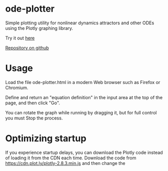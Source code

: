 # ode-plotter

Simple plotting utility for nonlinear dynamics attractors and other ODEs using the Plotly graphing library.

Try it out [here](https://blackguard.github.io/ode-plotter/ode-plotter.html)

[Repository on github](https://github.com/blackguard/ode-plotter)

# Usage
Load the file ode-plotter.html in a modern Web browser such as Firefox or Chromium.

Define and return an "equation definition" in the input area at the top of the page, and then click "Go".

You can rotate the graph while running by dragging it, but for full control you must Stop the process.

# Optimizing startup
If you experience startup delays, you can download the Plotly code instead of loading it from the CDN each time.  Download the code from https://cdn.plot.ly/plotly-2.8.3.min.js and then change the <script> element src attribute to point to your donwloaded copy.

The next section describes how to do this more easily.

# Saving your work
If you save the page on your computer as "Web page, complete", then the changes you make in the input area will be saved to that local copy.  Additionally, the Plotly library will be cached locally, and that permits offline use and makes startup faster.

Note: this has been tested on Chromium and Firefox on Ubuntu 20.04.  I hope that it will work equally well on other platforms and/or other "modern" browsers.

# Defining Equations

Equations are defined in the input area, by returning an equation definition object.

## Equation Definition Properties

| Name          | Required? | Type               | Description |
| :------------ | :-------: | :----------------- | :---------- |
| title         |           | String             | title for the plot |
| f             | x         | Function           | (x: number[], params?: any) => number[] |
| iter          |           | Iterable|Generator | iterable, array or generator function returning Config objects for each iteration |
| iter_delay    |           | number[]           | delay between iterations (milliseconds) |

... or any field from a Config object

## Config Object Properties

| Name          | Required? | Type                 | Description |
| :------------ | :-------: | :------------------- | :---------- |
| extrapolator  |           | Function             | (dt: number, f: Function, x: number[], params: any) => number[] |
| dt            |           | number[]             | time step |
| x0            |           | number[]             | initial value |
| params        |           | any                  | parameters that will be passed to f |
| skip          |           | non-negative integer | number of time steps to skip before beginning plot (default: 0) |
| steps         |           | non-negative integer | number of time steps to plot after skipped time steps (default: Infinity) |
| point_cloud   |           | PointCloud           | definition of point cloud to be plotted after main equation is plotted |

## PointCloud Properties

| Name          | Required? | Type                 | Description |
| :------------ | :-------: | :------------------- | :---------- |
| n             | x         | positive integer     | number of point cloud points |
| c             | x         | number[]             | center of point cloud |
| r             | x         | number               | maximum radius around center for points |
| dt            |           | number               | time step (default: time step from current config) |
| steps         |           | non-negative integer | number of time steps to run point cloud (default: Infinity) |

## Examples

The following examples reference an extrapolator.  An example is:

    ```javascript
    function runge_kutta_extrapolator(dt, f, x, params) {
        // This is an implementation of the fourth-order Runge-Kutta method
        // as presented in Nonlinear Dynamics and Chaos, Second Edition, by
        // Steven H. Strogatz, page 34.
        // This implementation works for x with arbitrary dimension.
        const k1 = f( x,                                params ).map( xidot => xidot*dt );
        const k2 = f( x.map( (xi, i) => xi + k1[i]/2 ), params ).map( xidot => xidot*dt );
        const k3 = f( x.map( (xi, i) => xi + k2[i]/2 ), params ).map( xidot => xidot*dt );
        const k4 = f( x.map( (xi, i) => xi + k3[i]),    params ).map( xidot => xidot*dt );
        return x.map( (xi, i) => xi + (k1[i] + 2*k2[i] + 2*k3[i] + k4[i])/6 );
    }
    const extrapolator = runge_kutta_extrapolator;
    ```

### Lorenz attractor

    ```javascript
    return {
        title: 'Lorenz Attractor',
        extrapolator,
        dt: 0.005,
        x0: [3, 3, 1],
        params: { sigma: 10, r: 28, b: 8/3 },
        f:  ([x, y, z], {sigma, r, b}) => [
                sigma*(y - x),
                r*x - y - x*z,
                x*y - b*z,
            ]
    };
    ```

### Rössler attractor iterating its _a_ parameter over several plots

    ```javascript
    return {
        extrapolator,
        dt: 0.02,
        x0: [10, 10, 1],
        f:  ([x, y, z], {a, b, c}) => [
                -y - z,
                x + a*y,
                b + z*(x - c),
            ],
        params: { a: 0.2, b: 0.2, c: 5.7 },
        skip:  1000,
        steps: 5000,
        iter: function* (def) {
            for (let a = 0.1; a < 0.2; a += 0.001) {
                yield { params: { ...def.params, a } }
            }
        },
        iter_delay: 1000,
    };
    ```

### Lorenz attractor with point cloud

    ```javascript
    return {
        title: 'Lorenz Attractor With Point Cloud',
        extrapolator,
        dt: 0.005,
        x0: [3, 3, 1],
        params: { sigma: 10, r: 28, b: 8/3 },
        f:  ([x, y, z], {sigma, r, b}) => [
                 sigma*(y - x),
                 r*x - y - x*z,
                 x*y - b*z,
            ],
        skip:  1000,
        steps: 10000,
        point_cloud: {
            n: 6000,
            c: [1, 1, 1],
            r: 0.05,
            dt: 0.05,
        }
    };
    ```
